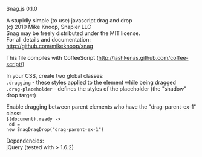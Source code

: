Snag.js 0.1.0

A stupidly simple (to use) javascript drag and drop<br />
(c) 2010 Mike Knoop, Snapier LLC<br />
Snag may be freely distributed under the MIT license.<br />
For all details and documentation:<br />
http://github.com/mikeknoop/snag

This file compiles with CoffeeScript (http://jashkenas.github.com/coffee-script/)

In your CSS, create two global classes:<br />
	<code>.dragging</code> 		-	these styles applied to the element while being dragged<br />
	<code>.drag-placeholder</code>	-	defines the styles of the placeholder (the "shadow" drop target)<br />

Enable dragging between parent elements who have the "drag-parent-ex-1" class:<br />
	<code>$(document).ready -><br />
		dd = new SnagDragDrop("drag-parent-ex-1")</code><br />

Dependencies:<br />
	jQuery (tested with > 1.6.2)<br />
